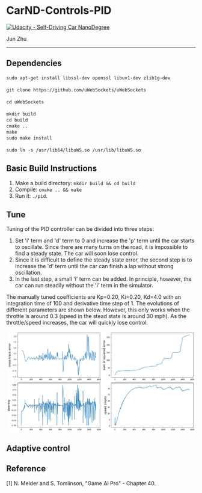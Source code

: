 # CarND-Controls-PID
[![Udacity - Self-Driving Car NanoDegree](https://s3.amazonaws.com/udacity-sdc/github/shield-carnd.svg)](http://www.udacity.com/drive)

Jun Zhu

---

## Dependencies

```
sudo apt-get install libssl-dev openssl libuv1-dev zlib1g-dev

git clone https://github.com/uWebSockets/uWebSockets

cd uWebSockets

mkdir build
cd build
cmake ..
make 
sudo make install

sudo ln -s /usr/lib64/libuWS.so /usr/lib/libuWS.so
```

## Basic Build Instructions

1. Make a build directory: `mkdir build && cd build`
2. Compile: `cmake .. && make`
3. Run it: `./pid`. 

## Tune

Tuning of the PID controller can be divided into three steps:

1. Set 'i' term and 'd' term to 0 and increase the 'p' term until the car starts to oscillate. Since there are many turns on the road, it is impossible to find a steady state. The car will soon lose control.
2. Since it is difficult to define the steady state error, the second step is to increase the 'd' term until the car can finish a lap without strong oscillation.
3. In the last step, a small 'i' term can be added. In principle, however, the car can run steadily without the 'i' term in the simulator.

The manually tuned coefficients are Kp=0.20, Ki=0.20, Kd=4.0 with an integration time of 100 and derivative time step of 1. The evolutions of different parameters are shown below. However, this only works when the throttle is around 0.3 (speed in the stead state is around 30 mph). As the throttle/speed increases, the car will quickly lose control.

![alt text](./output/manually_optimized_kp0p2_ki_0p2_kd_4p0.png)

## Adaptive control

 

## Reference

[1] N. Melder and S. Tomlinson, "Game AI Pro" - Chapter 40.

